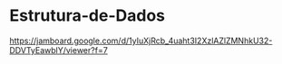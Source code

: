 # Estrutura-de-Dados

https://jamboard.google.com/d/1yIuXjRcb_4uaht3I2XzlAZlZMNhkU32-DDVTyEawblY/viewer?f=7
